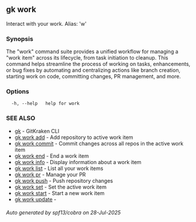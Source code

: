 ## gk work

Interact with your work. Alias: 'w'

### Synopsis


The "work" command suite provides a unified workflow for managing a "work item" across its lifecycle, from task initiation to cleanup. 
This command helps streamline the process of working on tasks, enhancements, or bug fixes by automating and centralizing actions like branch creation,
starting work on code, committing changes, PR management, and more.


### Options

```
  -h, --help   help for work
```

### SEE ALSO

* [gk](gk.md)	 - GitKraken CLI
* [gk work add](gk_work_add.md)	 - Add repository to active work item
* [gk work commit](gk_work_commit.md)	 - Commit changes across all repos in the active work item
* [gk work end](gk_work_end.md)	 - End a work item
* [gk work info](gk_work_info.md)	 - Display information about a work item
* [gk work list](gk_work_list.md)	 - List all your work items
* [gk work pr](gk_work_pr.md)	 - Manage your PR
* [gk work push](gk_work_push.md)	 - Push repository changes
* [gk work set](gk_work_set.md)	 - Set the active work item
* [gk work start](gk_work_start.md)	 - Start a new work item
* [gk work update](gk_work_update.md)	 - <Not implemented yet>

###### Auto generated by spf13/cobra on 28-Jul-2025
